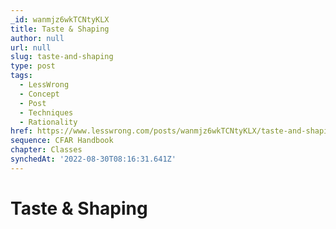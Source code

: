 ```yaml
---
_id: wanmjz6wkTCNtyKLX
title: Taste & Shaping
author: null
url: null
slug: taste-and-shaping
type: post
tags:
  - LessWrong
  - Concept
  - Post
  - Techniques
  - Rationality
href: https://www.lesswrong.com/posts/wanmjz6wkTCNtyKLX/taste-and-shaping
sequence: CFAR Handbook
chapter: Classes
synchedAt: '2022-08-30T08:16:31.641Z'
---
```


# Taste & Shaping
